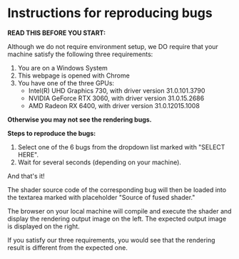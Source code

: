 # Instructions for reproducing bugs

**READ THIS BEFORE YOU START:**

Although we do not require environment setup, we DO require that your machine satisfy the following three requirements:

1. You are on a Windows System
2. This webpage is opened with Chrome
3. You have one of the three GPUs:
    - Intel(R) UHD Graphics 730, with driver version 31.0.101.3790
    - NVIDIA GeForce RTX 3060, with driver version 31.0.15.2686
    - AMD Radeon RX 6400, with driver version 31.0.12015.1008

**Otherwise you may not see the rendering bugs.**

**Steps to reproduce the bugs:**

1. Select one of the 6 bugs from the dropdown list marked with "SELECT HERE".
2. Wait for several seconds (depending on your machine).

And that's it!

The shader source code of the corresponding bug will then be loaded
into the textarea marked with placeholder "Source of fused shader."

The browser on your local machine will compile and execute the shader and display the rendering
output image on the left. The expected output image is displayed on the right.

If you satisfy our three requirements, you would see that the rendering result is different from the expected one.
